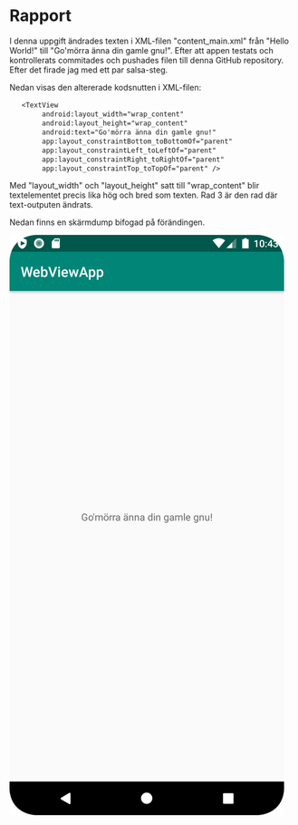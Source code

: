 
# Rapport

I denna uppgift ändrades texten i XML-filen "content_main.xml" från "Hello World!" till "Go'mörra änna din gamle gnu!".
Efter att appen testats och kontrollerats commitades och pushades filen till denna GitHub repository. Efter det firade jag med ett par salsa-steg.

Nedan visas den altererade kodsnutten i XML-filen:

```
   <TextView
        android:layout_width="wrap_content"
        android:layout_height="wrap_content"
        android:text="Go'mörra änna din gamle gnu!"
        app:layout_constraintBottom_toBottomOf="parent"
        app:layout_constraintLeft_toLeftOf="parent"
        app:layout_constraintRight_toRightOf="parent"
        app:layout_constraintTop_toTopOf="parent" />
```
Med "layout_width" och "layout_height" satt till "wrap_content" blir textelementet
precis lika hög och bred som texten. Rad 3 är den rad där text-outputen ändrats.

Nedan finns en skärmdump bifogad på förändingen.

![](screenshot.png)